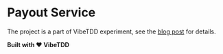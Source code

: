 # Payout Service

The project is a part of VibeTDD experiment, see the [blog post](https://blog.vibetdd.dev/posts/2025/07/experiment-phase2-payouts-service-ai) for details.

**Built with ❤️ VibeTDD**
